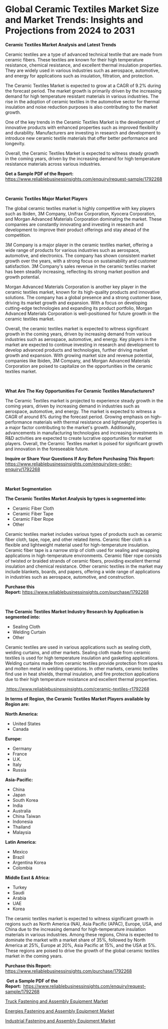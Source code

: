 <p><h1>Global Ceramic Textiles Market Size and Market Trends: Insights and Projections from 2024 to 2031</h1></p><p><strong>Ceramic Textiles Market Analysis and Latest Trends</strong></p>
<p><p>Ceramic textiles are a type of advanced technical textile that are made from ceramic fibers. These textiles are known for their high temperature resistance, chemical resistance, and excellent thermal insulation properties. They are widely used in various industries such as aerospace, automotive, and energy for applications such as insulation, filtration, and protection.</p><p>The Ceramic Textiles Market is expected to grow at a CAGR of 9.2% during the forecast period. The market growth is primarily driven by the increasing demand for high temperature resistant materials in various industries. The rise in the adoption of ceramic textiles in the automotive sector for thermal insulation and noise reduction purposes is also contributing to the market growth.</p><p>One of the key trends in the Ceramic Textiles Market is the development of innovative products with enhanced properties such as improved flexibility and durability. Manufacturers are investing in research and development to introduce new ceramic textile materials that offer better performance and longevity.</p><p>Overall, the Ceramic Textiles Market is expected to witness steady growth in the coming years, driven by the increasing demand for high temperature resistance materials across various industries.</p></p>
<p><strong>Get a Sample PDF of the Report:&nbsp;</strong> <a href="https://www.reliablebusinessinsights.com/enquiry/request-sample/1792268">https://www.reliablebusinessinsights.com/enquiry/request-sample/1792268</a></p>
<p>&nbsp;</p>
<p><strong>Ceramic Textiles Major Market Players</strong></p>
<p><p>The global ceramic textiles market is highly competitive with key players such as Ibiden, 3M Company, Unifrax Corporation, Kyocera Corporation, and Morgan Advanced Materials Corporation dominating the market. These companies are constantly innovating and investing in research and development to improve their product offerings and stay ahead of the competition.</p><p>3M Company is a major player in the ceramic textiles market, offering a wide range of products for various industries such as aerospace, automotive, and electronics. The company has shown consistent market growth over the years, with a strong focus on sustainability and customer satisfaction. 3M Company's sales revenue in the ceramic textiles market has been steadily increasing, reflecting its strong market position and growth potential.</p><p>Morgan Advanced Materials Corporation is another key player in the ceramic textiles market, known for its high-quality products and innovative solutions. The company has a global presence and a strong customer base, driving its market growth and expansion. With a focus on developing cutting-edge technologies and expanding its product portfolio, Morgan Advanced Materials Corporation is well-positioned for future growth in the ceramic textiles market.</p><p>Overall, the ceramic textiles market is expected to witness significant growth in the coming years, driven by increasing demand from various industries such as aerospace, automotive, and energy. Key players in the market are expected to continue investing in research and development to develop advanced products and technologies, further driving market growth and expansion. With growing market size and revenue potential, companies like Ibiden, 3M Company, and Morgan Advanced Materials Corporation are poised to capitalize on the opportunities in the ceramic textiles market.</p></p>
<p>&nbsp;</p>
<p><strong>What Are The Key Opportunities For Ceramic Textiles Manufacturers?</strong></p>
<p><p>The Ceramic Textiles market is projected to experience steady growth in the coming years, driven by increasing demand in industries such as aerospace, automotive, and energy. The market is expected to witness a CAGR of around 8% during the forecast period. Growing emphasis on high-performance materials with thermal resistance and lightweight properties is a major factor contributing to the market's growth. Additionally, advancements in manufacturing technologies and increasing investments in R&D activities are expected to create lucrative opportunities for market players. Overall, the Ceramic Textiles market is poised for significant growth and innovation in the foreseeable future.</p></p>
<p><strong>Inquire or Share Your Questions If Any Before Purchasing This Report:</strong> <a href="https://www.reliablebusinessinsights.com/enquiry/pre-order-enquiry/1792268">https://www.reliablebusinessinsights.com/enquiry/pre-order-enquiry/1792268</a></p>
<p>&nbsp;</p>
<p><strong>Market Segmentation</strong></p>
<p><strong>The Ceramic Textiles Market Analysis by types is segmented into:</strong></p>
<p><ul><li>Ceramic Fiber Cloth</li><li>Ceramic Fiber Tape</li><li>Ceramic Fiber Rope</li><li>Other</li></ul></p>
<p><p>Ceramic textiles market includes various types of products such as ceramic fiber cloth, tape, rope, and other related items. Ceramic fiber cloth is a flexible and lightweight material used for high-temperature insulation. Ceramic fiber tape is a narrow strip of cloth used for sealing and wrapping applications in high-temperature environments. Ceramic fiber rope consists of twisted or braided strands of ceramic fibers, providing excellent thermal insulation and chemical resistance. Other ceramic textiles in the market may include blankets, boards, and papers, offering a wide range of applications in industries such as aerospace, automotive, and construction.</p></p>
<p><strong>Purchase this Report:&nbsp;</strong><a href="https://www.reliablebusinessinsights.com/purchase/1792268">https://www.reliablebusinessinsights.com/purchase/1792268</a></p>
<p>&nbsp;</p>
<p><strong>The Ceramic Textiles Market Industry Research by Application is segmented into:</strong></p>
<p><ul><li>Sealing Cloth</li><li>Welding Curtain</li><li>Other</li></ul></p>
<p><p>Ceramic textiles are used in various applications such as sealing cloth, welding curtains, and other markets. Sealing cloth made from ceramic textiles is used for high temperature insulation and gasketing applications. Welding curtains made from ceramic textiles provide protection from sparks and molten metal in welding operations. In other markets, ceramic textiles find use in heat shields, thermal insulation, and fire protection applications due to their high temperature resistance and excellent thermal properties.</p></p>
<p><a href="https://www.reliablebusinessinsights.com/ceramic-textiles-r1792268">&nbsp;https://www.reliablebusinessinsights.com/ceramic-textiles-r1792268</a></p>
<p><strong>In terms of Region, the Ceramic Textiles Market Players available by Region are:</strong></p>
<p>
    <p> <strong> North America: </strong>
        <ul>
            <li>United States</li>
            <li>Canada</li>
        </ul>
        </p> 
    <p> <strong> Europe: </strong>
        <ul>
            <li>Germany</li>
            <li>France</li>
            <li>U.K.</li>
            <li>Italy</li>
            <li>Russia</li>
        </ul>
        </p> 
    <p> <strong> Asia-Pacific: </strong>
        <ul>
            <li>China</li>
            <li>Japan</li>
            <li>South Korea</li>
            <li>India</li>
            <li>Australia</li>
            <li>China Taiwan</li>
            <li>Indonesia</li>
            <li>Thailand</li>
            <li>Malaysia</li>
        </ul>
        </p> 
    <p> <strong> Latin America: </strong>
        <ul>
            <li>Mexico</li>
            <li>Brazil</li>
            <li>Argentina Korea</li>
            <li>Colombia</li>
        </ul>
        </p> 
    <p> <strong> Middle East & Africa: </strong>
        <ul>
            <li>Turkey</li>
            <li>Saudi</li>
            <li>Arabia</li>
            <li>UAE</li>
            <li>Korea</li>
        </ul>
    </p>
    </p>
<p><p>The ceramic textiles market is expected to witness significant growth in regions such as North America (NA), Asia Pacific (APAC), Europe, USA, and China due to the increasing demand for high-temperature insulation materials in various industries. Among these regions, China is expected to dominate the market with a market share of 35%, followed by North America at 25%, Europe at 20%, Asia Pacific at 15%, and the USA at 5%. These regions are poised to drive the growth of the global ceramic textiles market in the coming years.</p></p>
<p><strong>Purchase this Report: </strong><a href="https://www.reliablebusinessinsights.com/purchase/1792268">https://www.reliablebusinessinsights.com/purchase/1792268</a></p>
<p>&nbsp;<strong>Get a Sample PDF of the Report:&nbsp;&nbsp;</strong><a href="https://www.reliablebusinessinsights.com/enquiry/request-sample/1792268">https://www.reliablebusinessinsights.com/enquiry/request-sample/1792268</a></p>
<p><strong></strong></p>
<p><p><a href="https://github.com/tamvrosiya/Market-Research-Report-List-5/blob/main/truck-fastening-and-assembly-equipment-market.md">Truck Fastening and Assembly Equipment Market</a></p><p><a href="https://github.com/dimitrishawkinswaynenp91rgz/Market-Research-Report-List-3/blob/main/energies-fastening-and-assembly-equipment-market.md">Energies Fastening and Assembly Equipment Market</a></p><p><a href="https://github.com/changoleonlaverguenzanoexiste/Market-Research-Report-List-4/blob/main/industrial-fastening-and-assembly-equipment-market.md">Industrial Fastening and Assembly Equipment Market</a></p></p>